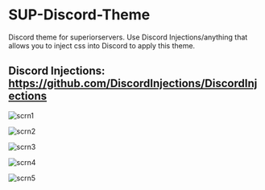 # SUP-Discord-Theme
Discord theme for superiorservers.
Use Discord Injections/anything that allows you to inject css into Discord to apply this theme.

Discord Injections: https://github.com/DiscordInjections/DiscordInjections
---
![scrn1](http://penguin.demoted.me/1e63a.png)

![scrn2](http://nuttysu.cc/41d4a.png)

![scrn3](http://penguin.demoted.me/9af69.gif)

![scrn4](http://penguin.demoted.me/0cd44.png)

![scrn5](http://penguin.demoted.me/35ddd.png)

